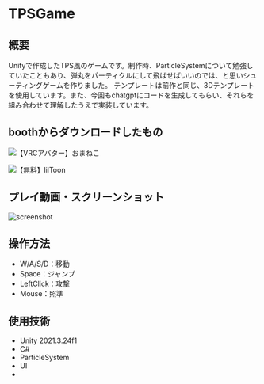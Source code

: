 # TPSGame

## 概要
Unityで作成したTPS風のゲームです。制作時、ParticleSystemについて勉強していたこともあり、弾丸をパーティクルにして飛ばせばいいのでは、と思いシューティングゲームを作りました。
テンプレートは前作と同じ、3Dテンプレートを使用しています。また、今回もchatgptにコードを生成してもらい、それらを組み合わせて理解したうえで実装しています。

## boothからダウンロードしたもの
![【VRCアバター】おまねこ](https://booth.pm/ja/items/4955312)

![【無料】lilToon](https://booth.pm/ja/items/3087170)


## プレイ動画・スクリーンショット
![screenshot](screenshots/gameplay.png)

## 操作方法
- W/A/S/D：移動
- Space：ジャンプ
- LeftClick：攻撃
- Mouse：照準

## 使用技術
- Unity 2021.3.24f1
- C#
- ParticleSystem
- UI
- 
